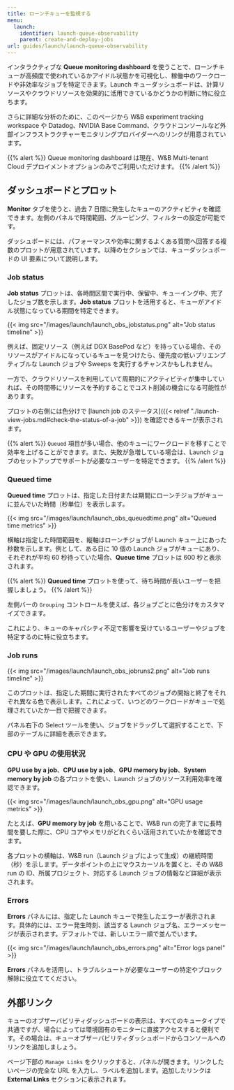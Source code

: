 ```yaml
---
title: ローンチキューを監視する
menu:
  launch:
    identifier: launch-queue-observability
    parent: create-and-deploy-jobs
url: guides/launch/launch-queue-observability
---
```


インタラクティブな **Queue monitoring dashboard** を使うことで、ローンチキューが高頻度で使われているかアイドル状態かを可視化し、稼働中のワークロードや非効率なジョブを特定できます。Launch キューダッシュボードは、計算リソースやクラウドリソースを効果的に活用できているかどうかの判断に特に役立ちます。

さらに詳細な分析のために、このページから W&B experiment tracking workspace や Datadog、NVIDIA Base Command、クラウドコンソールなど外部インフラストラクチャーモニタリングプロバイダーへのリンクが用意されています。

{{% alert %}}
Queue monitoring dashboard は現在、W&B Multi-tenant Cloud デプロイメントオプションのみでご利用いただけます。
{{% /alert %}}

## ダッシュボードとプロット
**Monitor** タブを使うと、過去 7 日間に発生したキューのアクティビティを確認できます。左側のパネルで時間範囲、グルーピング、フィルターの設定が可能です。

ダッシュボードには、パフォーマンスや効率に関するよくある質問へ回答する複数のプロットが用意されています。以降のセクションでは、キューダッシュボードの UI 要素について説明します。

### Job status
**Job status** プロットは、各時間区間で実行中、保留中、キューイング中、完了したジョブ数を示します。**Job status** プロットを活用すると、キューがアイドル状態になっている期間を特定できます。

{{< img src="/images/launch/launch_obs_jobstatus.png" alt="Job status timeline" >}}

例えば、固定リソース（例えば DGX BasePod など）を持っている場合、そのリソースがアイドルになっているキューを見つけたら、優先度の低いプリエンプティブルな Launch ジョブや Sweeps を実行するチャンスかもしれません。

一方で、クラウドリソースを利用していて周期的にアクティビティが集中していれば、その時間帯にリソースを予約することでコスト削減の機会になる可能性があります。

プロットの右側には色分けで [launch job のステータス]({{< relref "./launch-view-jobs.md#check-the-status-of-a-job" >}}) を確認できるキーが表示されます。

{{% alert %}}
`Queued` 項目が多い場合、他のキューにワークロードを移すことで効率を上げることができます。また、失敗が急増している場合は、Launch ジョブのセットアップでサポートが必要なユーザーを特定できます。
{{% /alert %}}


### Queued time

**Queued time** プロットは、指定した日付または期間にローンチジョブがキューに並んでいた時間（秒単位）を表示します。

{{< img src="/images/launch/launch_obs_queuedtime.png" alt="Queued time metrics" >}}

横軸は指定した時間範囲を、縦軸はローンチジョブが Launch キュー上にあった秒数を示します。例として、ある日に 10 個の Launch ジョブがキューにあり、それぞれが平均 60 秒待っていた場合、**Queue time** プロットは 600 秒と表示されます。

{{% alert %}}
**Queued time** プロットを使って、待ち時間が長いユーザーを把握しましょう。
{{% /alert %}}

左側バーの `Grouping` コントロールを使えば、各ジョブごとに色分けをカスタマイズできます。

これにより、キューのキャパシティ不足で影響を受けているユーザーやジョブを特定するのに特に役立ちます。

### Job runs

{{< img src="/images/launch/launch_obs_jobruns2.png" alt="Job runs timeline" >}}

このプロットは、指定した期間に実行されたすべてのジョブの開始と終了をそれぞれ異なる色で表示します。これによって、いつどのワークロードがキューで処理されていたか一目で把握できます。

パネル右下の Select ツールを使い、ジョブをドラッグして選択することで、下部のテーブルに詳細を表示できます。

### CPU や GPU の使用状況
**GPU use by a job**、**CPU use by a job**、**GPU memory by job**、**System memory by job** の各プロットを使い、Launch ジョブのリソース利用効率を確認できます。

{{< img src="/images/launch/launch_obs_gpu.png" alt="GPU usage metrics" >}}

たとえば、**GPU memory by job** を用いることで、W&B run の完了までに長時間を要した際に、CPU コアやメモリがどれくらい活用されていたかを確認できます。

各プロットの横軸は、W&B run（Launch ジョブによって生成）の継続時間（秒）を示します。データポイントの上にマウスカーソルを置くと、その W&B run の ID、所属プロジェクト、対応する Launch ジョブの情報など詳細が表示されます。

### Errors

**Errors** パネルには、指定した Launch キューで発生したエラーが表示されます。具体的には、エラー発生時刻、該当する Launch ジョブ名、エラーメッセージが表示されます。デフォルトでは、新しいエラー順で並んでいます。

{{< img src="/images/launch/launch_obs_errors.png" alt="Error logs panel" >}}

**Errors** パネルを活用し、トラブルシュートが必要なユーザーの特定やブロック解除に役立ててください。

## 外部リンク

キューのオブザーバビリティダッシュボードの表示は、すべてのキュータイプで共通ですが、場合によっては環境固有のモニターに直接アクセスすると便利です。その場合は、キューオブザーバビリティダッシュボードからコンソールへのリンクを追加しましょう。

ページ下部の `Manage Links` をクリックすると、パネルが開きます。リンクしたいページの完全な URL を入力し、ラベルを追加します。追加したリンクは **External Links** セクションに表示されます。